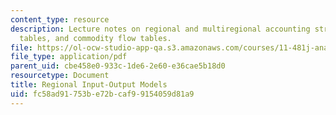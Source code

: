 ```yaml
---
content_type: resource
description: Lecture notes on regional and multiregional accounting structures, input-output
  tables, and commodity flow tables.
file: https://ol-ocw-studio-app-qa.s3.amazonaws.com/courses/11-481j-analyzing-and-accounting-for-regional-economic-growth-spring-2009/fc58ad91753be72bcaf99154059d81a9_MIT11_481Js09_lec16.pdf
file_type: application/pdf
parent_uid: cbe458e0-933c-1de6-2e60-e36cae5b18d0
resourcetype: Document
title: Regional Input-Output Models
uid: fc58ad91-753b-e72b-caf9-9154059d81a9
---
```


